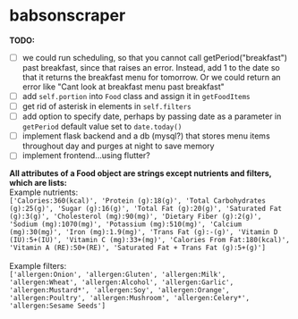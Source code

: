 # babsonscraper


**TODO:**
- [ ] we could run scheduling, so that you cannot call getPeriod("breakfast") past breakfast, since that raises an error. Instead, add 1 to the date so that it returns the breakfast menu for tomorrow. Or we could return an error like "Cant look at breakfast menu past breakfast"
- [ ] add ```self.portion``` into ```Food``` class and assign it in ```getFoodItems```
- [ ] get rid of asterisk in elements in ```self.filters```
- [ ] add option to specify date, perhaps by passing date as a parameter in `getPeriod` default value set to `date.today()`
- [ ] implement flask backend and a db (mysql?) that stores menu items throughout day and purges at night to save memory
- [ ] implement frontend...using flutter?

**All attributes of a Food object are strings except nutrients and filters, which are lists:** <br>
Example nutrients: <br>
```['Calories:360(kcal)', 'Protein (g):18(g)', 'Total Carbohydrates (g):25(g)', 'Sugar (g):16(g)', 'Total Fat (g):20(g)', 'Saturated Fat (g):3(g)', 'Cholesterol (mg):90(mg)', 'Dietary Fiber (g):2(g)', 'Sodium (mg):1070(mg)', 'Potassium (mg):510(mg)', 'Calcium (mg):30(mg)', 'Iron (mg):1.9(mg)', 'Trans Fat (g):-(g)', 'Vitamin D (IU):5+(IU)', 'Vitamin C (mg):33+(mg)', 'Calories From Fat:180(kcal)', 'Vitamin A (RE):50+(RE)', 'Saturated Fat + Trans Fat (g):5+(g)']``` 
<br><br> Example filters: <br>
```['allergen:Onion', 'allergen:Gluten', 'allergen:Milk', 'allergen:Wheat', 'allergen:Alcohol', 'allergen:Garlic', 'allergen:Mustard*', 'allergen:Soy', 'allergen:Orange', 'allergen:Poultry', 'allergen:Mushroom', 'allergen:Celery*', 'allergen:Sesame Seeds']``` 
</p>

